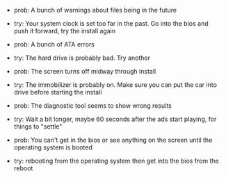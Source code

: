 
* prob: A bunch of warnings about files being in the future
* try: Your system clock is set too far in the past. Go into the bios and push it forward, try the install again

* prob: A bunch of ATA errors
* try: The hard drive is probably bad. Try another

* prob: The screen turns off midway through install
* try: The immobilizer is probably on. Make sure you can put the car into drive before starting the install

* prob: The diagnostic tool seems to show wrong results
* try: Wait a bit longer, maybe 60 seconds after the ads start playing, for things to "settle"

* prob: You can't get in the bios or see anything on the screen until the operating system is booted
* try: rebooting from the operating system then get into the bios from the reboot

